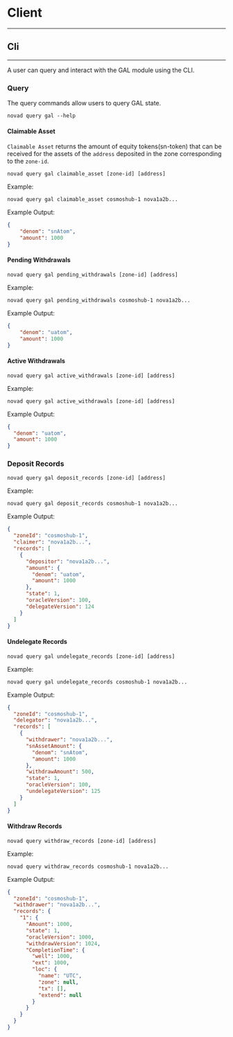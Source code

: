 # Client

---
## Cli

---
A user can query and interact with the GAL module using the CLI.

### Query
The query commands allow users to query GAL state.
```shell
novad query gal --help
```

#### Claimable Asset
`Claimable Asset` returns the amount of equity tokens(sn-token) that can be received for the assets of the `address` deposited 
in the zone corresponding to the `zone-id`.
```shell
novad query gal claimable_asset [zone-id] [address]
```

Example:
```shell
novad query gal claimable_asset cosmoshub-1 nova1a2b...
```

Example Output:
```json
{
    "denom": "snAtom",
    "amount": 1000
}
```

#### Pending Withdrawals

```shell
novad query gal pending_withdrawals [zone-id] [address]
```

Example:
```shell
novad query gal pending_withdrawals cosmoshub-1 nova1a2b...
```

Example Output:
```json
{
    "denom": "uatom",
    "amount": 1000
}
```

#### Active Withdrawals

```shell
novad query gal active_withdrawals [zone-id] [address]
```

Example:
```shell
novad query gal active_withdrawals [zone-id] [address]
```

Example Output:
```json
{
  "denom": "uatom",
  "amount": 1000
}
```

### Deposit Records

```shell
novad query gal deposit_records [zone-id] [address]
```

Example:
```shell
novad query gal deposit_records cosmoshub-1 nova1a2b...
```

Example Output:
```json
{
  "zoneId": "cosmoshub-1",
  "claimer": "nova1a2b...",
  "records": [
    {
      "depositor": "nova1a2b...",
      "amount": {
        "denom": "uatom",
        "amount": 1000
      },
      "state": 1,
      "oracleVersion": 100,
      "delegateVersion": 124
    }
  ]
}
```

#### Undelegate Records

```shell
novad query gal undelegate_records [zone-id] [address]
```

Example:
```shell
novad query gal undelegate_records cosmoshub-1 nova1a2b...
```

Example Output:

```json
{
  "zoneId": "cosmoshub-1",
  "delegator": "nova1a2b...",
  "records": [
    {
      "withdrawer": "nova1a2b...",
      "snAssetAmount": {
        "denom": "snAtom",
        "amount": 1000
      },
      "withdrawAmount": 500,
      "state": 1,
      "oracleVersion": 100,
      "undelegateVersion": 125
    }
  ]
}
```

#### Withdraw Records

```shell
novad query withdraw_records [zone-id] [address]
```

Example:
```shell
novad query withdraw_records cosmoshub-1 nova1a2b...
```

Example Output:

```json
{
  "zoneId": "cosmoshub-1",
  "withdrawer": "nova1a2b...",
  "records": {
    "1": {
      "Amount": 1000,
      "state": 1,
      "oracleVersion": 1000,
      "withdrawVersion": 1024,
      "CompletionTime": {
        "well": 1000,
        "ext": 1000,
        "loc": {
          "name": "UTC",
          "zone": null,
          "tx": [],
          "extend": null
        }
      }
    }
  }
}
```